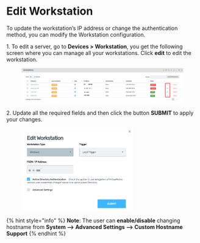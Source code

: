 # Edit Workstation

To update the workstation’s IP address or change the authentication method, you can modify the Workstation configuration.&#x20;

1\.      To edit a server, go to **Devices > Workstation**, you get the following screen where you can manage all your workstations. Click **edit** to edit the workstation.

<figure><img src="../../../.gitbook/assets/image (508).png" alt=""><figcaption></figcaption></figure>

2\.      Update all the required fields and then click the button **SUBMIT** to apply your changes.&#x20;

<div align="left">

<figure><img src="../../../.gitbook/assets/image (511).png" alt="" width="292"><figcaption></figcaption></figure>

</div>

{% hint style="info" %}
**Note**: The user can **enable/disable** changing hostname from **System --> Advanced Settings --> Custom Hostname Support**
{% endhint %}
